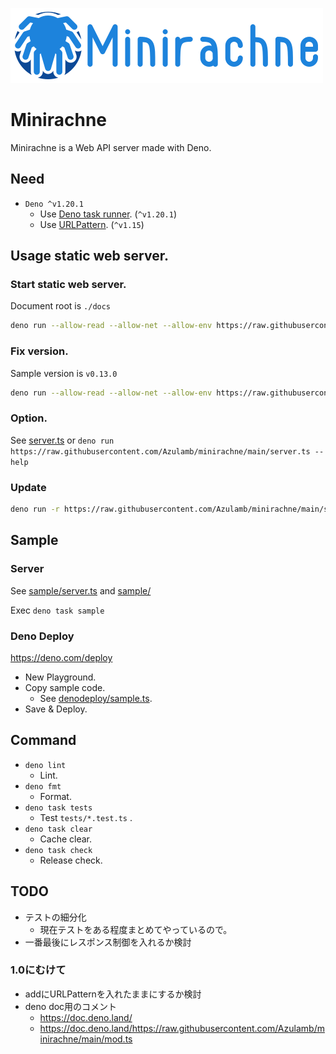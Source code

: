 ![Minirachne](docs/widelogo.png "Minirachne")

# Minirachne

Minirachne is a Web API server made with Deno.

## Need

- `Deno ^v1.20.1`
  - Use [Deno task runner](https://deno.land/manual@v1.20.1/tools/task_runner). (`^v1.20.1`)
  - Use [URLPattern](https://developer.mozilla.org/en-US/docs/Web/API/URLPattern). (`^v1.15`)

## Usage static web server.

### Start static web server.

Document root is `./docs`

```sh
deno run --allow-read --allow-net --allow-env https://raw.githubusercontent.com/azulamb/minirachne/main/server.ts
```

### Fix version.

Sample version is `v0.13.0`

```sh
deno run --allow-read --allow-net --allow-env https://raw.githubusercontent.com/azulamb/minirachne/v0.13.0/server.ts
```

### Option.

See [server.ts](https://github.com/Azulamb/minirachne/blob/main/server.ts) or `deno run https://raw.githubusercontent.com/Azulamb/minirachne/main/server.ts --help`

### Update

```sh
deno run -r https://raw.githubusercontent.com/Azulamb/minirachne/main/server.ts --version
```

## Sample

### Server

See [sample/server.ts](https://github.com/Azulamb/minirachne/blob/main/sample/server.ts) and [sample/](https://github.com/Azulamb/minirachne/blob/main/sample/)

Exec `deno task sample`

### Deno Deploy

https://deno.com/deploy

+ New Playground.
+ Copy sample code.
  * See [denodeploy/sample.ts](https://github.com/Azulamb/minirachne/tree/main/denodeploy/sample.ts).
+ Save & Deploy.

## Command

* `deno lint`
  * Lint.
* `deno fmt`
  * Format.
* `deno task tests`
  * Test `tests/*.test.ts` .
* `deno task clear`
  * Cache clear.
* `deno task check`
  * Release check.

## TODO

* テストの細分化
  * 現在テストをある程度まとめてやっているので。
* 一番最後にレスポンス制御を入れるか検討

### 1.0にむけて

* addにURLPatternを入れたままにするか検討
* deno doc用のコメント
  * https://doc.deno.land/
  * https://doc.deno.land/https://raw.githubusercontent.com/Azulamb/minirachne/main/mod.ts
